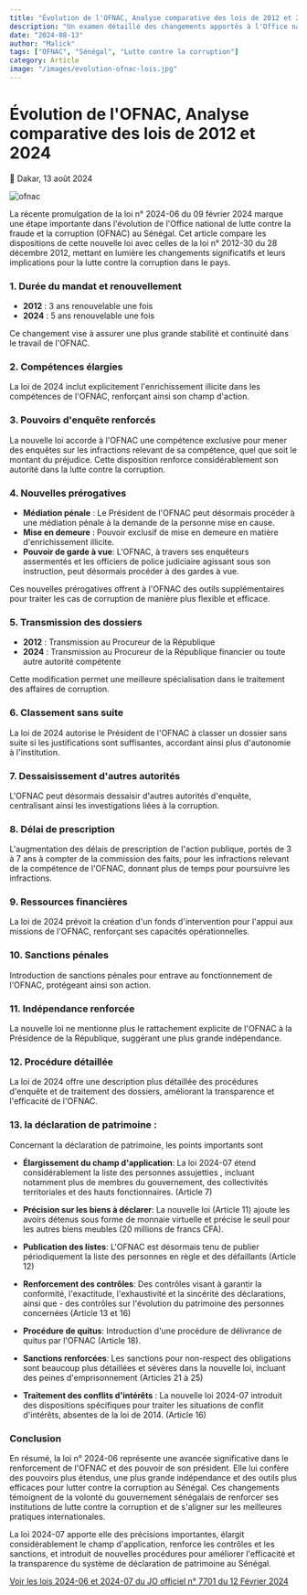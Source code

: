 ```yaml
---
title: "Évolution de l'OFNAC, Analyse comparative des lois de 2012 et 2024"
description: "Un examen détaillé des changements apportés à l'Office national de lutte contre la fraude et la corruption (OFNAC) du Sénégal entre 2012 et 2024."
date: "2024-08-13"
author: "Malick"
tags: ["OFNAC", "Sénégal", "Lutte contre la corruption"]
category: Article
image: "/images/evolution-ofnac-lois.jpg"
---
```


# Évolution de l'OFNAC, Analyse comparative des lois de 2012 et 2024

📅 Dakar, 13 août 2024

<img src="/images/evolution-ofnac-lois.jpg" alt="ofnac" loading="lazy">

La récente promulgation de la loi n° 2024-06 du 09 février 2024 marque une étape importante dans l'évolution de l'Office national de lutte contre la fraude et la corruption (OFNAC) au Sénégal. Cet article compare les dispositions de cette nouvelle loi avec celles de la loi n° 2012-30 du 28 décembre 2012, mettant en lumière les changements significatifs et leurs implications pour la lutte contre la corruption dans le pays.

### 1. Durée du mandat et renouvellement

- **2012** : 3 ans renouvelable une fois
- **2024** : 5 ans renouvelable une fois

Ce changement vise à assurer une plus grande stabilité et continuité dans le travail de l'OFNAC.

### 2. Compétences élargies

La loi de 2024 inclut explicitement l'enrichissement illicite dans les compétences de l'OFNAC, renforçant ainsi son champ d'action.

### 3. Pouvoirs d'enquête renforcés

La nouvelle loi accorde à l'OFNAC une compétence exclusive pour mener des enquêtes sur les infractions relevant de sa compétence, quel que soit le montant du préjudice. Cette disposition renforce considérablement son autorité dans la lutte contre la corruption.

### 4. Nouvelles prérogatives

- **Médiation pénale** : Le Président de l'OFNAC peut désormais procéder à une médiation pénale à la demande de la personne mise en cause.
- **Mise en demeure** : Pouvoir exclusif de mise en demeure en matière d'enrichissement illicite.
- **Pouvoir de garde à vue**: L'OFNAC, à travers ses enquêteurs assermentés et les officiers de police judiciaire agissant sous son instruction, peut désormais procéder à des gardes à vue.

Ces nouvelles prérogatives offrent à l'OFNAC des outils supplémentaires pour traiter les cas de corruption de manière plus flexible et efficace.

### 5. Transmission des dossiers

- **2012** : Transmission au Procureur de la République
- **2024** : Transmission au Procureur de la République financier ou toute autre autorité compétente

Cette modification permet une meilleure spécialisation dans le traitement des affaires de corruption.

### 6. Classement sans suite

La loi de 2024 autorise le Président de l'OFNAC à classer un dossier sans suite si les justifications sont suffisantes, accordant ainsi plus d'autonomie à l'institution.

### 7. Dessaisissement d'autres autorités

L'OFNAC peut désormais dessaisir d'autres autorités d'enquête, centralisant ainsi les investigations liées à la corruption.

### 8. Délai de prescription

L'augmentation des délais de prescription de l'action publique, portés de 3 à 7 ans à compter de la commission des faits, pour les infractions relevant de la compétence de l'OFNAC, donnant plus de temps pour poursuivre les infractions.

### 9. Ressources financières

La loi de 2024 prévoit la création d'un fonds d'intervention pour l'appui aux missions de l'OFNAC, renforçant ses capacités opérationnelles.

### 10. Sanctions pénales

Introduction de sanctions pénales pour entrave au fonctionnement de l'OFNAC, protégeant ainsi son action.

### 11. Indépendance renforcée

La nouvelle loi ne mentionne plus le rattachement explicite de l'OFNAC à la Présidence de la République, suggérant une plus grande indépendance.

### 12. Procédure détaillée

La loi de 2024 offre une description plus détaillée des procédures d'enquête et de traitement des dossiers, améliorant la transparence et l'efficacité de l'OFNAC.

### 13. la déclaration de patrimoine :

Concernant la déclaration de patrimoine, les points importants sont

- **Élargissement du champ d'application**: La loi 2024-07 étend considérablement la liste des personnes assujetties , incluant notamment plus de membres du gouvernement, des collectivités territoriales et des hauts fonctionnaires. (Article 7)

- **Précision sur les biens à déclarer**: La nouvelle loi (Article 11) ajoute les avoirs détenus sous forme de monnaie virtuelle et précise le seuil pour les autres biens meubles (20 millions de francs CFA).

- **Publication des listes**: L'OFNAC est désormais tenu de publier périodiquement la liste des personnes en règle et des défaillants (Article 12)

- **Renforcement des contrôles**: Des contrôles visant à garantir la conformité, l'exactitude, l'exhaustivité et la sincérité des déclarations, ainsi que - des contrôles sur l'évolution du patrimoine des personnes concernées (Article 13 et 16)

- **Procédure de quitus**: Introduction d'une procédure de délivrance de quitus par l'OFNAC (Article 18).

- **Sanctions renforcées**: Les sanctions pour non-respect des obligations sont beaucoup plus détaillées et sévères dans la nouvelle loi, incluant des peines d'emprisonnement (Articles 21 à 25)

- **Traitement des conflits d'intérêts** : La nouvelle loi 2024-07 introduit des dispositions spécifiques pour traiter les situations de conflit d'intérêts, absentes de la loi de 2014. (Article 16)

### Conclusion

En résumé, la loi n° 2024-06 représente une avancée significative dans le renforcement de l'OFNAC et des pouvoir de son président. Elle lui confère des pouvoirs plus étendus, une plus grande indépendance et des outils plus efficaces pour lutter contre la corruption au Sénégal. Ces changements témoignent de la volonté du gouvernement sénégalais de renforcer ses institutions de lutte contre la corruption et de s'aligner sur les meilleures pratiques internationales.

La loi 2024-07 apporte elle des précisions importantes, élargit considérablement le champ d'application, renforce les contrôles et les sanctions, et introduit de nouvelles procédures pour améliorer l'efficacité et la transparence du système de déclaration de patrimoine au Sénégal.

<!-- <a href="/pdf/jors/JO-7701-du-12-fevrier-2024.pdf" target="_blank">📄 Télécharger le PDF du journal officiel N° 7701 du 12 Février</a> -->

<!-- <a href="/publications/gouvernance/loi-2014-17-du-02-avril-2014">📄 Lire la précédente loi 2014-17</a> -->

<a href="/journal-officiel-senegal/jo-7701-du-12-fevrier-2024"> Voir les lois 2024-06 et 2024-07 du JO officiel n° 7701 du 12 Février 2024</a>
